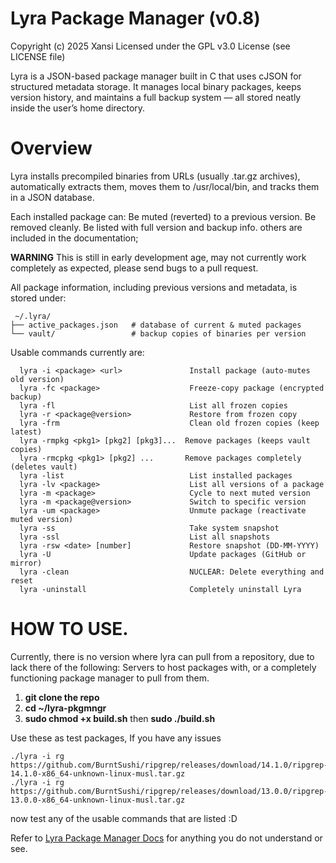 # Lyra Package Manager (v0.8)
Copyright (c) 2025 Xansi
Licensed under the GPL v3.0 License (see LICENSE file)

Lyra is a JSON-based package manager built in C that uses cJSON for structured metadata storage.
It manages local binary packages, keeps version history, and maintains a full backup system — all stored neatly inside the user’s home directory.

# Overview

Lyra installs precompiled binaries from URLs (usually .tar.gz archives), automatically extracts them, moves them to /usr/local/bin, and tracks them in a JSON database.

Each installed package can:
Be muted (reverted) to a previous version.
Be removed cleanly.
Be listed with full version and backup info.
others are included in the documentation;

**WARNING**
This is still in early development age, may not currently work completely as expected, please send bugs to a pull request.

All package information, including previous versions and metadata, is stored under:
```
 ~/.lyra/
├── active_packages.json   # database of current & muted packages
└── vault/                 # backup copies of binaries per version
```

Usable commands currently are:
```
  lyra -i <package> <url>               Install package (auto-mutes old version)
  lyra -fc <package>                    Freeze-copy package (encrypted backup)
  lyra -fl                              List all frozen copies
  lyra -r <package@version>             Restore from frozen copy
  lyra -frm                             Clean old frozen copies (keep latest)
  lyra -rmpkg <pkg1> [pkg2] [pkg3]...  Remove packages (keeps vault copies)
  lyra -rmcpkg <pkg1> [pkg2] ...       Remove packages completely (deletes vault)
  lyra -list                            List installed packages
  lyra -lv <package>                    List all versions of a package
  lyra -m <package>                     Cycle to next muted version
  lyra -m <package@version>             Switch to specific version
  lyra -um <package>                    Unmute package (reactivate muted version)
  lyra -ss                              Take system snapshot
  lyra -ssl                             List all snapshots
  lyra -rsw <date> [number]             Restore snapshot (DD-MM-YYYY)
  lyra -U                               Update packages (GitHub or mirror)
  lyra -clean                           NUCLEAR: Delete everything and reset
  lyra -uninstall                       Completely uninstall Lyra
```

# HOW TO USE.
Currently, there is no version where lyra can pull from a repository, due to lack there of the following:
Servers to host packages with,
or a completely functioning package manager to pull from them.

1. **git clone the repo**
2. **cd ~/lyra-pkgmngr**
3. **sudo chmod +x build.sh** then **sudo ./build.sh**

Use these as test packages, If you have any issues
```
./lyra -i rg https://github.com/BurntSushi/ripgrep/releases/download/14.1.0/ripgrep-14.1.0-x86_64-unknown-linux-musl.tar.gz
./lyra -i rg https://github.com/BurntSushi/ripgrep/releases/download/13.0.0/ripgrep-13.0.0-x86_64-unknown-linux-musl.tar.gz
```

now test any of the usable commands that are listed :D

Refer to [Lyra Package Manager Docs](https://docs.google.com/document/d/1OVEcteiQob15ftbCBXE5kjshAIQ0-OPxq-sOjcwaShY/edit?usp=sharing) for anything you do not understand or see.
